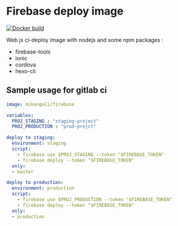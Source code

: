 # Firebase deploy image

[![Docker build](https://img.shields.io/docker/automated/mikangali/firebase.svg)](https://hub.docker.com/r/mikangali/firebase)


Web js ci-deploy image with nodejs and some npm packages :

* firebase-tools
* ionic
* cordova
* hexo-cli

## Sample usage for gitlab ci

```yml
image: mikangali/firebase

variables:
  PROJ_STAGING : "staging-project"
  PROJ_PRODUCTION : "prod-prejct"

deploy to staging:
  environment: staging
  script:
    - firebase use $PROJ_STAGING --token "$FIREBASE_TOKEN"
    - firebase deploy --token "$FIREBASE_TOKEN"
  only:
  - master

deploy to production:
  environment: production
  script:
    - firebase use $PROJ_PRODUCTION --token "$FIREBASE_TOKEN"
    - firebase deploy --token "$FIREBASE_TOKEN"
  only:
  - production
```
